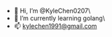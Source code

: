 - 👋 Hi, I’m @KyleChen0207\
- 🌱 I’m currently learning golang\
- 📫 kylechen1991@gmail.com

<!---
KyleChen0207/KyleChen0207 is a ✨ special ✨ repository because its `README.md` (this file) appears on your GitHub profile.
You can click the Preview link to take a look at your changes.
--->

